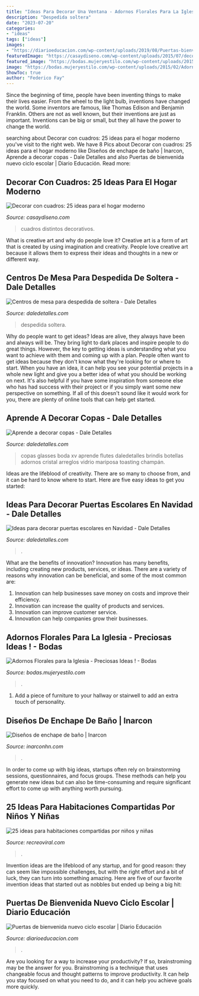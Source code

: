 ```yaml
---
title: "Ideas Para Decorar Una Ventana - Adornos Florales Para La Iglesia"
description: "Despedida soltera"
date: "2023-07-20"
categories:
- "ideas"
tags: ["ideas"]
images:
- "https://diarioeducacion.com/wp-content/uploads/2019/08/Puertas-bienvenida-12-576x1024.jpg"
featuredImage: "https://casaydiseno.com/wp-content/uploads/2015/07/decorar-con-cuadros-salon-distintos-tamanos.jpeg"
featured_image: "https://bodas.mujeryestilo.com/wp-content/uploads/2015/02/Adornos-Florales-para-la-Iglesia-11.jpg"
image: "https://bodas.mujeryestilo.com/wp-content/uploads/2015/02/Adornos-Florales-para-la-Iglesia-11.jpg"
ShowToc: true
author: "Federico Fay"
---
```



Since the beginning of time, people have been inventing things to make their lives easier. From the wheel to the light bulb, inventions have changed the world. Some inventors are famous, like Thomas Edison and Benjamin Franklin. Others are not as well known, but their inventions are just as important. Inventions can be big or small, but they all have the power to change the world.

	

		
searching about Decorar con cuadros: 25 ideas para el hogar moderno you've visit to the right web. We have 8 Pics about Decorar con cuadros: 25 ideas para el hogar moderno like Diseños de enchape de baño | Inarcon, Aprende a decorar copas - Dale Detalles and also Puertas de bienvenida nuevo ciclo escolar | Diario Educación. Read more:
		
    
## Decorar Con Cuadros: 25 Ideas Para El Hogar Moderno

<img loading=lazy src="https://casaydiseno.com/wp-content/uploads/2015/07/decorar-con-cuadros-salon-distintos-tamanos.jpeg" onerror="this.onerror=null;this.src='https://tse4.mm.bing.net/th?id=OIP.xb2xlRLUaRfkDslPnLcdXAHaJ3&amp;pid=15.1';" alt="Decorar con cuadros: 25 ideas para el hogar moderno">

_Source: casaydiseno.com_

>cuadros distintos decorativos. 

	

What is creative art and why do people love it?
Creative art is a form of art that is created by using imagination and creativity. People love creative art because it allows them to express their ideas and thoughts in a new or different way.

    
## Centros De Mesa Para Despedida De Soltera - Dale Detalles

<img loading=lazy src="https://i2.wp.com/www.daledetalles.com/wp-content/uploads/2016/07/centro-de-mesa-para-despedida-de-soltera8.jpg" onerror="this.onerror=null;this.src='https://tse1.mm.bing.net/th?id=OIP.KzyxxjBWcaO3ara7y270YgHaMf&amp;pid=15.1';" alt="Centros de mesa para despedida de soltera - Dale Detalles">

_Source: daledetalles.com_

>despedida soltera. 

	

Why do people want to get ideas?
Ideas are alive, they always have been and always will be. They bring light to dark places and inspire people to do great things. However, the key to getting ideas is understanding what you want to achieve with them and coming up with a plan. 
People often want to get ideas because they don't know what they're looking for or where to start. When you have an idea, it can help you see your potential projects in a whole new light and give you a better idea of what you should be working on next. It's also helpful if you have some inspiration from someone else who has had success with their project or if you simply want some new perspective on something. If all of this doesn't sound like it would work for you, there are plenty of online tools that can help get started.

    
## Aprende A Decorar Copas - Dale Detalles

<img loading=lazy src="https://i2.wp.com/www.daledetalles.com/wp-content/uploads/2017/06/copas-decoradas23.jpg" onerror="this.onerror=null;this.src='https://tse1.mm.bing.net/th?id=OIP.owkOiVXyIoXK_l8igaMdZgHaMj&amp;pid=15.1';" alt="Aprende a decorar copas - Dale Detalles">

_Source: daledetalles.com_

>copas glasses boda xv aprende flutes daledetalles brindis botellas adornos cristal arreglos vidrio mariposa toasting champán. 

	

Ideas are the lifeblood of creativity. There are so many to choose from, and it can be hard to know where to start. Here are five easy ideas to get you started:

    
## Ideas Para Decorar Puertas Escolares En Navidad - Dale Detalles

<img loading=lazy src="https://i2.wp.com/www.daledetalles.com/wp-content/uploads/2017/10/Idea-para-decorar-puertas-escolares-en-Navidad2.jpg?resize=550%2C807" onerror="this.onerror=null;this.src='https://tse3.mm.bing.net/th?id=OIP.H5NqQZuh9PdbNTkctRNqVQHaK3&amp;pid=15.1';" alt="Ideas para decorar puertas escolares en Navidad - Dale Detalles">

_Source: daledetalles.com_

>. 

	

What are the benefits of innovation?
Innovation has many benefits, including creating new products, services, or ideas. There are a variety of reasons why innovation can be beneficial, and some of the most common are: 
1. Innovation can help businesses save money on costs and improve their efficiency.
2. Innovation can increase the quality of products and services.
3. Innovation can improve customer service.
4. Innovation can help companies grow their businesses.

    
## Adornos Florales Para La Iglesia - Preciosas Ideas ! - Bodas

<img loading=lazy src="https://bodas.mujeryestilo.com/wp-content/uploads/2015/02/Adornos-Florales-para-la-Iglesia-11.jpg" onerror="this.onerror=null;this.src='https://tse1.mm.bing.net/th?id=OIP.13V9BoLoj3iQ_4NUP_FyCwHaLH&amp;pid=15.1';" alt="Adornos Florales para la Iglesia - Preciosas Ideas ! - Bodas">

_Source: bodas.mujeryestilo.com_

>. 

	

1. Add a piece of furniture to your hallway or stairwell to add an extra touch of personality.

    
## Diseños De Enchape De Baño | Inarcon

<img loading=lazy src="https://inarconhn.com/wp-content/uploads/2020/11/bano-1.jpg" onerror="this.onerror=null;this.src='https://tse3.mm.bing.net/th?id=OIP.Ax7VUAKry1V_bB6mU3NiIwHaJ4&amp;pid=15.1';" alt="Diseños de enchape de baño | Inarcon">

_Source: inarconhn.com_

>. 

	

In order to come up with big ideas, startups often rely on brainstorming sessions, questionnaires, and focus groups. These methods can help you generate new ideas but can also be time-consuming and require significant effort to come up with anything worth pursuing.

    
## 25 Ideas Para Habitaciones Compartidas Por Niños Y Niñas

<img loading=lazy src="https://www.recreoviral.com/wp-content/uploads/2015/10/Creativas-habitaciones-compartidas-por-niños-y-niñas-18.jpg" onerror="this.onerror=null;this.src='https://tse4.mm.bing.net/th?id=OIP.OSKZEfi_aVvCtsT8HO04GQHaLG&amp;pid=15.1';" alt="25 ideas para habitaciones compartidas por niños y niñas">

_Source: recreoviral.com_

>. 

	

Invention ideas are the lifeblood of any startup, and for good reason: they can seem like impossible challenges, but with the right effort and a bit of luck, they can turn into something amazing. Here are five of our favorite invention ideas that started out as nobbles but ended up being a big hit:

    
## Puertas De Bienvenida Nuevo Ciclo Escolar | Diario Educación

<img loading=lazy src="https://diarioeducacion.com/wp-content/uploads/2019/08/Puertas-bienvenida-12-576x1024.jpg" onerror="this.onerror=null;this.src='https://tse4.mm.bing.net/th?id=OIP.czbwx6k9gdMiQkAqnFk93gHaNK&amp;pid=15.1';" alt="Puertas de bienvenida nuevo ciclo escolar | Diario Educación">

_Source: diarioeducacion.com_

>. 

	

Are you looking for a way to increase your productivity? If so, brainstroming may be the answer for you. Brainstroming is a technique that uses changeable focus and thought patterns to improve productivity. It can help you stay focused on what you need to do, and it can help you achieve goals more quickly.

